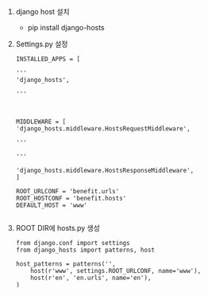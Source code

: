 


1. django host 설치

    + pip install django-hosts


2. Settings.py 설정

    ```
    INSTALLED_APPS = [

    '''
    'django_hosts',
    
    '''



    MIDDLEWARE = [
    'django_hosts.middleware.HostsRequestMiddleware',

    '''

    '''

    'django_hosts.middleware.HostsResponseMiddleware',
    ]

    ROOT_URLCONF = 'benefit.urls'
    ROOT_HOSTCONF = 'benefit.hosts'
    DEFAULT_HOST = 'www'


    ```


3. ROOT DIR에 hosts.py 생성

    ```
    from django.conf import settings
    from django_hosts import patterns, host

    host_patterns = patterns('',
        host(r'www', settings.ROOT_URLCONF, name='www'),
        host(r'en', 'en.urls', name='en'),
    )
    ```